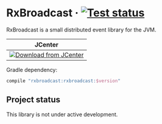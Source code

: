 RxBroadcast &middot; [![Test status](https://github.com/RxBroadcast/RxBroadcast/workflows/Test/badge.svg)](https://github.com/RxBroadcast/RxBroadcast/actions)
===========

RxBroadcast is a small distributed event library for the JVM.

| JCenter |
| ------- |
| [![Download from JCenter](https://api.bintray.com/packages/whymarrh/maven/RxBroadcast/images/download.svg)](https://bintray.com/whymarrh/maven/RxBroadcast/_latestVersion) |

Gradle dependency:

```groovy
compile "rxbroadcast:rxbroadcast:$version"
```

Project status
--------------

This library is not under active development.
